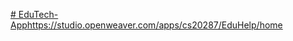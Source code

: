 [# EduTech-App](https://studio.openweaver.com/apps/cs20287/EduHelp/home)https://studio.openweaver.com/apps/cs20287/EduHelp/home
